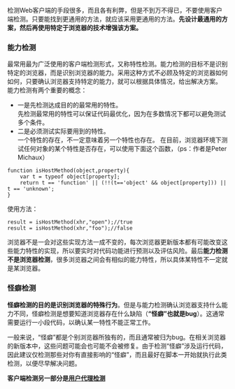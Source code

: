 检测Web客户端的手段很多，而且各有利弊，但是不到万不得已，不要使用客户端检测。只要能找到更通用的方法，就应该采用更通用的方法。**先设计最通用的方案，然后再使用特定于浏览器的技术增强该方案。**     
### 能力检测
最常用最为广泛使用的客户端检测形式，又称特性检测。能力检测的目标不是识别特定的浏览器，而是识别浏览器的能力。采用这种方式不必顾及特定的浏览器如何如何，只要确认浏览器支持特定的能力，就可以根据具体情况，给出解决方案。     
能力检测有两个重要的概念：     
* 一是先检测达成目的的最常用的特性。   
先检测最常用的特性可以保证代码最优化，因为在多数情况下都可以避免测试多个条件。
* 二是必须测试实际要用到的特性。   
一个特性的存在，不一定意味着另一个特性也存在。
在目前，浏览器环境下测试任何对象的某个特性是否存在，可以使用下面这个函数，（ps：作者是Peter Michaux）

```
function isHostMethod(object,property){
    var t = typeof object[property];
    return t == 'function' || (!!(t=='object' && object[property])) || t == 'unknown';
}
```
使用方法：

```
result = isHostMethod(xhr,"open");//true
result = isHostMethod(xhr,"foo");//false
```
浏览器不是一会对这些实现方法一成不变的，每次浏览器更新版本都有可能改变这些能力特性的实现，所以要实时对代码功能进行预测以及评估风险。最后**能力检测不是浏览器检测**，很多浏览器之间会有相似的能力特性，所以具体某特性不一定就是某浏览器。
### 怪癖检测
**怪癖检测的目的是识别浏览器的特殊行为**。但是与能力检测确认浏览器支持什么能力不同，怪癖检测是想要知道浏览器存在什么缺陷（**“怪癖”也就是bug**）。这通常需要运行一小段代码，以确认某一特性不能正常工作。

一般来说，“怪癖”都是个别浏览器所独有的，而且通常被归为bug。在相关浏览器的新版本中，这些问题可能会也可能不会被修复。由于检测“怪癖”涉及运行代码，因此建议仅检测那些对你有直接影响的“怪癖”，而且最好在脚本一开始就执行此类检测，以便尽早解决问题。      

**客户端检测另一部分是[用户代理检测](https://juejin.im/post/5dcebdce6fb9a01fe736b07a)**